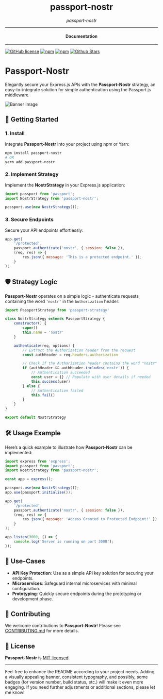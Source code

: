 <div align="center">  
  <h1>passport-nostr</h1>
</div>

<div align="center">  
<i>passport-nostr</i>
</div>

---

<div align="center">
<h4>Documentation</h4>
</div>

---

[![GitHub license](https://img.shields.io/badge/license-MIT-blue.svg)](https://github.com/nosdav/passport-nostr/blob/gh-pages/LICENSE)
[![npm](https://img.shields.io/npm/v/passport-nostr)](https://npmjs.com/package/passport-nostr)
[![npm](https://img.shields.io/npm/dw/passport-nostr.svg)](https://npmjs.com/package/passport-nostr)
[![Github Stars](https://img.shields.io/github/stars/nosdav/passport-nostr.svg)](https://github.com/nosdav/passport-nostr/)

# Passport-Nostr

Elegantly secure your Express.js APIs with the **Passport-Nostr** strategy, an easy-to-integrate solution for simple authentication using the Passport.js middleware.

![Banner Image](banner.png)

## 🚀 Getting Started

### 1. Install

Integrate **Passport-Nostr** into your project using npm or Yarn:

```bash
npm install passport-nostr
# OR
yarn add passport-nostr
```

### 2. Implement Strategy

Implement the **NostrStrategy** in your Express.js application:

```javascript
import passport from 'passport';
import NostrStrategy from 'passport-nostr';

passport.use(new NostrStrategy());
```

### 3. Secure Endpoints

Secure your API endpoints effortlessly:

```javascript
app.get(
    '/protected',
    passport.authenticate('nostr', { session: false }),
    (req, res) => {
        res.json({ message: 'This is a protected endpoint.' });
    }
);
```

## 🛡️ Strategy Logic

**Passport-Nostr** operates on a simple logic - authenticate requests containing the word `'nostr'` in the `Authorization` header:

```javascript
import PassportStrategy from 'passport-strategy'

class NostrStrategy extends PassportStrategy {
    constructor() {
        super()
        this.name = 'nostr'
    }

    authenticate(req, options) {
        // Extract the Authorization header from the request
        const authHeader = req.headers.authorization

        // Check if the Authorization header contains the word "nostr"
        if (authHeader && authHeader.includes('nostr')) {
            // Authentication succeeded
            const user = {} // Populate with user details if needed
            this.success(user)
        } else {
            // Authentication failed
            this.fail()
        }
    }
}

export default NostrStrategy
```

## 🛠️ Usage Example

Here’s a quick example to illustrate how **Passport-Nostr** can be implemented:

```javascript
import express from 'express';
import passport from 'passport';
import NostrStrategy from 'passport-nostr';

const app = express();

passport.use(new NostrStrategy());
app.use(passport.initialize());

app.get(
    '/protected',
    passport.authenticate('nostr', { session: false }),
    (req, res) => {
        res.json({ message: 'Access Granted to Protected Endpoint!' });
    }
);

app.listen(3000, () => {
    console.log('Server is running on port 3000');
});
```

## 💼 Use-Cases

- **API Key Protection**: Use as a simple API key solution for securing your endpoints.
- **Microservices**: Safeguard internal microservices with minimal configuration.
- **Prototyping**: Quickly secure endpoints during the prototyping or development phase.

## 🤝 Contributing

We welcome contributions to **Passport-Nostr**! Please see [CONTRIBUTING.md](CONTRIBUTING.md) for more details.

## 📄 License

**Passport-Nostr** is [MIT licensed](LICENSE).

---

Feel free to enhance the README according to your project needs. Adding a visually appealing banner, consistent typography, and possibly, some badges (for version number, build status, etc.) will make it even more engaging. If you need further adjustments or additional sections, please let me know!
